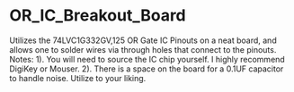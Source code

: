 # OR_IC_Breakout_Board
Utilizes the 74LVC1G332GV,125 OR Gate IC Pinouts on a neat board, and allows one to solder wires via through holes that connect to the pinouts. 
Notes:
1). You will need to source the IC chip yourself. I highly recommend DigiKey or Mouser.
2). There is a space on the board for a 0.1UF capacitor to handle noise. Utilize to your liking. 
